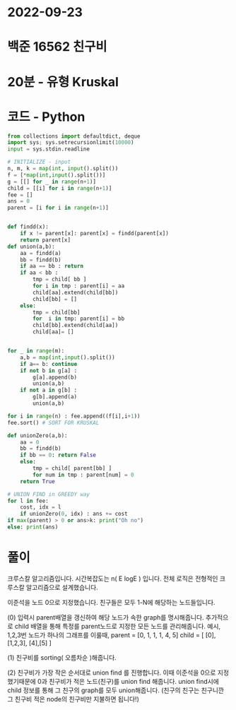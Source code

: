 # 2022-09-23

# 백준 16562 친구비

# 20분 - 유형 Kruskal

# 코드 - Python

```python
from collections import defaultdict, deque
import sys; sys.setrecursionlimit(10000)
input = sys.stdin.readline

# INITIALIZE - input
n, m, k = map(int, input().split())
f = [*map(int,input().split())]
g = [[] for _ in range(n+1)]
child = [[i] for i in range(n+1)]
fee = []
ans = 0
parent = [i for i in range(n+1)]


def findd(x):
    if x != parent[x]: parent[x] = findd(parent[x])
    return parent[x]
def union(a,b):
    aa = findd(a)
    bb = findd(b)
    if aa == bb : return
    if aa < bb :
        tmp = child[ bb ]
        for i in tmp : parent[i] = aa
        child[aa].extend(child[bb])
        child[bb] = []
    else:
        tmp = child[bb]
        for  i in tmp: parent[i] = bb
        child[bb].extend(child[aa])
        child[aa]= []


for _ in range(m):
    a,b = map(int,input().split())
    if a== b: continue
    if not b in g[a] :
        g[a].append(b)
        union(a,b)
    if not a in g[b] :
        g[b].append(a)
        union(a,b)

for i in range(n) : fee.append((f[i],i+1))
fee.sort() # SORT FOR KRUSKAL

def unionZero(a,b):
    aa = 0
    bb = findd(b)
    if bb == 0: return False
    else:
        tmp = child[ parent[bb] ]
        for num in tmp : parent[num] = 0
    return True

# UNION FIND in GREEDY way
for l in fee:
    cost, idx = l
    if unionZero(0, idx) : ans += cost
if max(parent) > 0 or ans>k: print("Oh no")
else: print(ans)
```

# 풀이

크루스칼 알고리즘입니다. 시간복잡도는 n( E logE ) 입니다.
전체 로직은 전형적인 크루스칼 알고리즘으로 설계했습니다.

이준석을 노드 0으로 지정했습니다. 친구들은 모두 1-N에 해당하는 노드들입니다.

(0) 입력시 parent배열을 갱신하여 해당 노드가 속한 graph를 명시해줍니다.
추가적으로 child 배열을 통해 특정를 parent노드로 지정한 모든 노드를 관리해줍니다.
예시, 1,2,3번 노드가 하나의 그래프를 이룰때, parent = [0, 1, 1, 1, 4, 5]
child = [ [0], [1,2,3], [4],[5] ]

(1) 친구비를 sorting( 오름차순 )해줍니다.

(2) 친구비가 가장 작은 순서대로 union find 를 진행합니다.
이때 이준석을 0으로 지정했기때문에 0과 친구비가 적은 노드(친구)를 union find 해줍니다.
union find시에 child 정보를 통해 그 친구의 graph를 모두 union해줍니다. (친구의 친구는 친구니깐 그 친구비 적은 node의 친구비만 지불하면 됩니다!)
